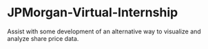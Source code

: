 # JPMorgan-Virtual-Internship
Assist with some development of an alternative way to visualize and analyze share price data.
